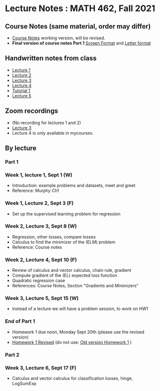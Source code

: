 # Lecture Notes :  MATH 462, Fall 2021

## Course Notes (same material, order may differ)
- [Course Notes](https://github.com/adam-oberman/adam-oberman.github.io/blob/main/Lectures/Math462_Lecture_Notes.pdf) working version, will be revised.
- **Final version of course notes Part 1**  [Screen Format](https://github.com/adam-oberman/adam-oberman.github.io/blob/main/Lectures/Math462_Lecture_Notes_Part_1.pdf) and [Letter format](https://github.com/adam-oberman/adam-oberman.github.io/blob/main/Lectures/Math462_Lecture_Notes_Part_1_Letter.pdf)


## Handwritten notes from class  
- [Lecture 1](09%2001%20Lecture%201.pdf)
- [Lecture 2](09%2003%20Lecture%202.pdf)
- [Lecture 3](09%2008%20Lecture%203.pdf)
- [Lecture 4](09%2010%20Lecture%204.pdf)
- [Tutorial 1](Tutorial%201_%20Linear%20Regression%20And%20Matrices.pdf)
- [Lecture 5](09%2015%20Math%20462%20Lecture%205.pdf)

## Zoom recordings
- (No recording for lectures 1 and 2)
- [Lecture 3](https://mcgill.zoom.us/rec/share/VKdYKjgxXbdlP9_8l3xcSKz7E2A7Z_gwyOpYjbO1n9XQ-gSIO51ITa9Ug83cjejV.ZFHqMEOCdcJpXMx0?startTime=1631109875000)
- Lecture 4 is only available in mycourses.

## By lecture
### Part 1
### Week 1, lecture 1, Sept 1 (W)
- Introduction: example problems and datasets, meet and greet
- Reference: Murphy Ch1
### Week 1, Lecture 2, Sept 3 (F)
- Set up the supervised learning problem for regression
### Week 2, Lecture 3, Sept 8 (W)
- Regression, other losses, compare losses
- Calculus to find the minimizer of the (ELM) problem
- Reference: Course notes
### Week 2, Lecture 4, Sept 10 (F)
- Review of calculus and vector calculus, chain rule, gradient
- Compute gradient of the (EL) expected loss function
- Quadratic regression case
- References: Course Notes, Section "Gradients and Minimizers"
### Week 3, Lecture 5, Sept 15 (W)
- Instead of a lecture we will have a problem session, to work on HW1
### End of Part 1
- Homework 1 due noon, Monday Sept 20th (please use the revised version)
- [Homework 1 Revised](Math462_HW1_V3.pdf) (do not use: [Old version Homework 1](Math462_HW1.pdf) )

### Part 2
### Week 3, Lecture 6, Sept 17 (F)
- Calculus and vector calculus for classification losses, hinge, LogSumExp
